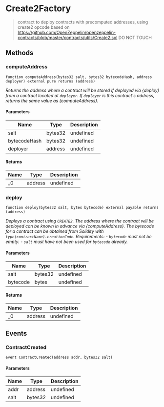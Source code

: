 # Create2Factory



> contract to deploy contracts with precomputed addresses, using create2 opcode based on https://github.com/OpenZeppelin/openzeppelin-contracts/blob/master/contracts/utils/Create2.sol DO NOT TOUCH





## Methods

### computeAddress

```solidity
function computeAddress(bytes32 salt, bytes32 bytecodeHash, address deployer) external pure returns (address)
```



*Returns the address where a contract will be stored if deployed via {deploy} from a contract located at `deployer`. If `deployer` is this contract&#39;s address, returns the same value as {computeAddress}.*

#### Parameters

| Name | Type | Description |
|---|---|---|
| salt | bytes32 | undefined
| bytecodeHash | bytes32 | undefined
| deployer | address | undefined

#### Returns

| Name | Type | Description |
|---|---|---|
| _0 | address | undefined

### deploy

```solidity
function deploy(bytes32 salt, bytes bytecode) external payable returns (address)
```



*Deploys a contract using `CREATE2`. The address where the contract will be deployed can be known in advance via {computeAddress}. The bytecode for a contract can be obtained from Solidity with `type(contractName).creationCode`. Requirements: - `bytecode` must not be empty. - `salt` must have not been used for `bytecode` already.*

#### Parameters

| Name | Type | Description |
|---|---|---|
| salt | bytes32 | undefined
| bytecode | bytes | undefined

#### Returns

| Name | Type | Description |
|---|---|---|
| _0 | address | undefined



## Events

### ContractCreated

```solidity
event ContractCreated(address addr, bytes32 salt)
```





#### Parameters

| Name | Type | Description |
|---|---|---|
| addr  | address | undefined |
| salt  | bytes32 | undefined |



